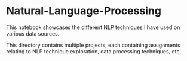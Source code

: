 # Natural-Language-Processing

This notebook showcases the different NLP techniques I have used on various data sources.

This directory contains multiple projects, each containing assignments relating to NLP technique exploration, data processing techniques, etc.
